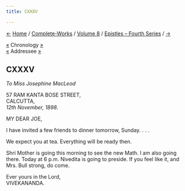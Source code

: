 ```yaml
---
title: CXXXV

---
```

<div>

[←](134_haripada.htm) [Home](../../../index.htm) /
[Complete-Works](../../complete_works.htm) / [Volume
8](../volume_8_contents.htm) / [Epistles – Fourth
Series](epistles_fourth_series_contents.htm) / [→](136_mary.htm)

  

[«](../../volume_5/epistles_first_series/086_your_highness.htm)
Chronology
[»](../../volume_9/letters_fifth_series/128_your_highness.htm)  
[«](../../volume_9/letters_fifth_series/124_miss_macleod_mrs_bull.htm)
Addressee [»](../../volume_5/epistles_first_series/090_joe.htm)

## CXXXV

*To Miss Josephine MacLeod*

57 RAM KANTA BOSE STREET,  
CALCUTTA,  
*12th November, 1898*.

MY DEAR JOE,

I have invited a few friends to dinner tomorrow, Sunday. . . .

We expect you at tea. Everything will be ready then.

Shri Mother is going this morning to see the new Math. I am also going
there. Today at 6 p.m. Nivedita is going to preside. If you feel like
it, and Mrs. Bull strong, do come.

Ever yours in the Lord,  
VIVEKANANDA.

</div>
